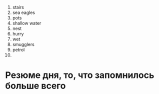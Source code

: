 1. stairs
2. sea eagles
3. pots
4. shallow water
5. nest
6. hurry
7. wet
8. smugglers
9. petrol
10. 








# Резюме дня, то, что запомнилось больше всего